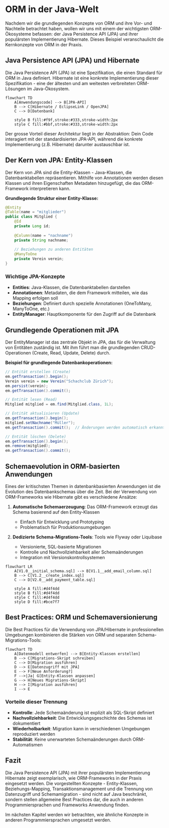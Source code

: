 # ORM in der Java-Welt

Nachdem wir die grundlegenden Konzepte von ORM und ihre Vor- und Nachteile betrachtet haben, wollen wir uns mit einem der wichtigsten ORM-Ökosysteme befassen: der Java Persistence API (JPA) und ihrer populärsten Implementierung Hibernate. Dieses Beispiel veranschaulicht die Kernkonzepte von ORM in der Praxis.

## Java Persistence API (JPA) und Hibernate

Die Java Persistence API (JPA) ist eine Spezifikation, die einen Standard für ORM in Java definiert. Hibernate ist eine konkrete Implementierung dieser Spezifikation - eine der ältesten und am weitesten verbreiteten ORM-Lösungen im Java-Ökosystem.

```mermaid
flowchart TD
    A[Anwendungscode] --> B[JPA-API]
    B --> C[Hibernate / EclipseLink / OpenJPA]
    C --> D[Datenbank]
    
    style B fill:#f9f,stroke:#333,stroke-width:2px
    style C fill:#bbf,stroke:#333,stroke-width:2px
```

Der grosse Vorteil dieser Architektur liegt in der Abstraktion: Dein Code interagiert mit der standardisierten JPA-API, während die konkrete Implementierung (z.B. Hibernate) darunter austauschbar ist.

## Der Kern von JPA: Entity-Klassen

Der Kern von JPA sind die Entity-Klassen - Java-Klassen, die Datenbanktabellen repräsentieren. Mithilfe von Annotationen werden diesen Klassen und ihren Eigenschaften Metadaten hinzugefügt, die das ORM-Framework interpretieren kann.

**Grundlegende Struktur einer Entity-Klasse:**

```java
@Entity
@Table(name = "mitglieder")
public class Mitglied {
    @Id
    private Long id;
    
    @Column(name = "nachname")
    private String nachname;
    
    // Beziehungen zu anderen Entitäten
    @ManyToOne
    private Verein verein;
}
```

### Wichtige JPA-Konzepte

- **Entities**: Java-Klassen, die Datenbanktabellen darstellen
- **Annotationen**: Metadaten, die dem Framework mitteilen, wie das Mapping erfolgen soll
- **Beziehungen**: Definiert durch spezielle Annotationen (OneToMany, ManyToOne, etc.)
- **EntityManager**: Hauptkomponente für den Zugriff auf die Datenbank

## Grundlegende Operationen mit JPA

Der EntityManager ist das zentrale Objekt in JPA, das für die Verwaltung von Entitäten zuständig ist. Mit ihm führt man die grundlegenden CRUD-Operationen (Create, Read, Update, Delete) durch.

**Beispiel für grundlegende Datenbankoperationen:**

```java
// Entität erstellen (Create)
em.getTransaction().begin();
Verein verein = new Verein("Schachclub Zürich");
em.persist(verein);
em.getTransaction().commit();

// Entität lesen (Read)
Mitglied mitglied = em.find(Mitglied.class, 1L);

// Entität aktualisieren (Update)
em.getTransaction().begin();
mitglied.setNachname("Müller");
em.getTransaction().commit();  // Änderungen werden automatisch erkannt

// Entität löschen (Delete)
em.getTransaction().begin();
em.remove(mitglied);
em.getTransaction().commit();
```

## Schemaevolution in ORM-basierten Anwendungen

Eines der kritischsten Themen in datenbankbasierten Anwendungen ist die Evolution des Datenbankschemas über die Zeit. Bei der Verwendung von ORM-Frameworks wie Hibernate gibt es verschiedene Ansätze:

1. **Automatische Schemaerzeugung**: Das ORM-Framework erzeugt das Schema basierend auf den Entity-Klassen
   - Einfach für Entwicklung und Prototyping
   - Problematisch für Produktionsumgebungen

2. **Dedizierte Schema-Migrations-Tools**: Tools wie Flyway oder Liquibase
   - Versionierte, SQL-basierte Migrationen
   - Kontrolle und Nachvollziehbarkeit aller Schemaänderungen
   - Integration mit Versionskontrollsystemen

```mermaid
flowchart LR
    A[V1.0__initial_schema.sql] --> B[V1.1__add_email_column.sql]
    B --> C[V1.2__create_index.sql]
    C --> D[V2.0__add_payment_table.sql]
    
    style A fill:#d4f4dd
    style B fill:#d4f4dd
    style C fill:#d4f4dd
    style D fill:#bce7f7
```

## Best Practices: ORM und Schemaversionierung

Die Best Practices für die Verwendung von JPA/Hibernate in professionellen Umgebungen kombinieren die Stärken von ORM und separaten Schema-Migrations-Tools:

```mermaid
flowchart TD
    A[Datenmodell entwerfen] --> B[Entity-Klassen erstellen]
    B --> C[Migrations-Skript schreiben]
    C --> D[Migration ausführen]
    D --> E[Datenzugriff mit JPA]
    E --> F[Neue Anforderung?]
    F -->|Ja| G[Entity-Klassen anpassen]
    G --> H[Neues Migrations-Skript]
    H --> I[Migration ausführen]
    I --> E
```

### Vorteile dieser Trennung

- **Kontrolle**: Jede Schemaänderung ist explizit als SQL-Skript definiert
- **Nachvollziehbarkeit**: Die Entwicklungsgeschichte des Schemas ist dokumentiert
- **Wiederholbarkeit**: Migration kann in verschiedenen Umgebungen reproduziert werden
- **Stabilität**: Keine unerwarteten Schemaänderungen durch ORM-Automatismen

## Fazit

Die Java Persistence API (JPA) mit ihrer populärsten Implementierung Hibernate zeigt exemplarisch, wie ORM-Frameworks in der Praxis eingesetzt werden. Die vorgestellten Konzepte - Entity-Klassen, Beziehungs-Mapping, Transaktionsmanagement und die Trennung von Datenzugriff und Schemamigration - sind nicht auf Java beschränkt, sondern stellen allgemeine Best Practices dar, die auch in anderen Programmiersprachen und Frameworks Anwendung finden.

Im nächsten Kapitel werden wir betrachten, wie ähnliche Konzepte in anderen Programmiersprachen umgesetzt werden.
